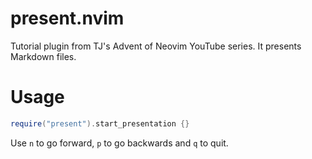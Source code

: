 # present.nvim

Tutorial plugin from TJ's Advent of Neovim YouTube series. It presents Markdown files.

# Usage

```lua
require("present").start_presentation {}
```

Use `n` to go forward, `p` to go backwards and `q` to quit.
